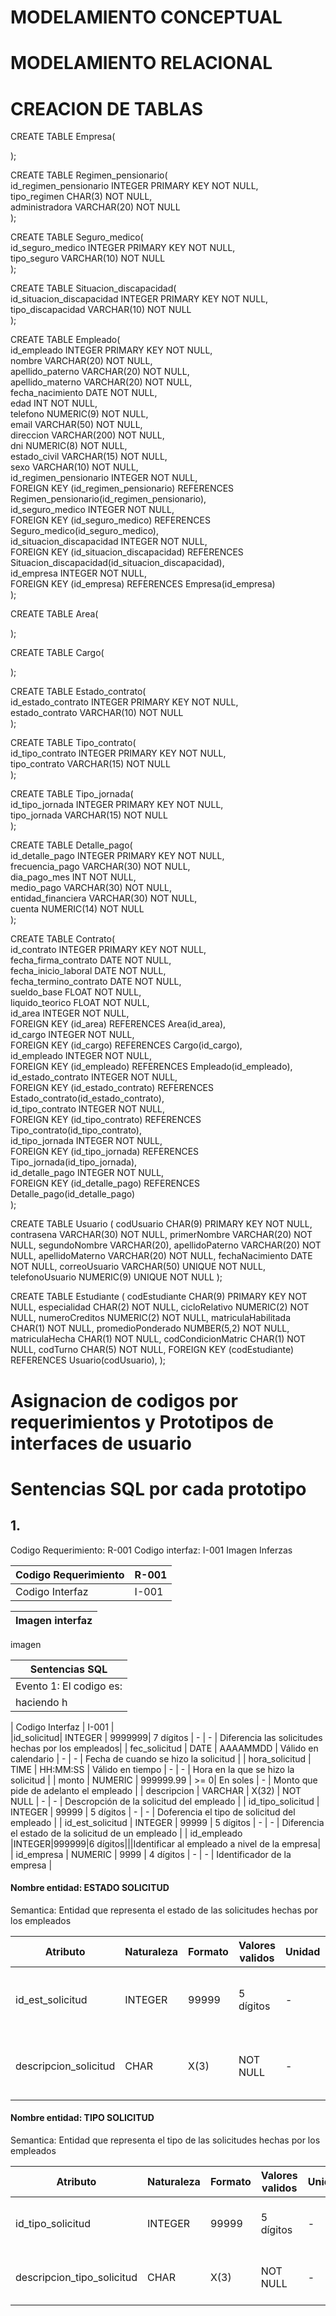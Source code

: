 # MODELAMIENTO CONCEPTUAL

# MODELAMIENTO RELACIONAL 

# CREACION DE TABLAS
CREATE TABLE Empresa(

);

CREATE TABLE Regimen_pensionario(<br>
	id_regimen_pensionario INTEGER PRIMARY KEY NOT NULL,<br>
	tipo_regimen CHAR(3) NOT NULL,<br>
	administradora VARCHAR(20) NOT NULL<br>
);

CREATE TABLE Seguro_medico(<br>
	id_seguro_medico INTEGER PRIMARY KEY NOT NULL,<br>
	tipo_seguro VARCHAR(10) NOT NULL<br>
);

CREATE TABLE Situacion_discapacidad(<br>
	id_situacion_discapacidad INTEGER PRIMARY KEY NOT NULL,<br>
	tipo_discapacidad VARCHAR(10) NOT NULL<br>
);

CREATE TABLE Empleado(<br>
	id_empleado INTEGER PRIMARY KEY NOT NULL,<br>
	nombre VARCHAR(20) NOT NULL,<br>
	apellido_paterno VARCHAR(20) NOT NULL,<br>
	apellido_materno VARCHAR(20) NOT NULL,<br>
	fecha_nacimiento DATE NOT NULL,<br>
	edad INT NOT NULL,<br>
	telefono NUMERIC(9) NOT NULL,<br>
	email VARCHAR(50) NOT NULL,<br>
	direccion VARCHAR(200) NOT NULL,<br>
	dni NUMERIC(8) NOT NULL,<br>
	estado_civil VARCHAR(15) NOT NULL,<br>
	sexo VARCHAR(10) NOT NULL,<br>
	id_regimen_pensionario INTEGER NOT NULL,<br>
	FOREIGN KEY (id_regimen_pensionario) REFERENCES Regimen_pensionario(id_regimen_pensionario),<br>
	id_seguro_medico INTEGER NOT NULL,<br>
	FOREIGN KEY (id_seguro_medico) REFERENCES Seguro_medico(id_seguro_medico),<br>
	id_situacion_discapacidad INTEGER NOT NULL,<br>
	FOREIGN KEY (id_situacion_discapacidad) REFERENCES Situacion_discapacidad(id_situacion_discapacidad),<br>
	id_empresa INTEGER NOT NULL,<br>
	FOREIGN KEY (id_empresa) REFERENCES Empresa(id_empresa)<br>
);

CREATE TABLE Area(

);

CREATE TABLE Cargo(

);

CREATE TABLE Estado_contrato(<br>
	id_estado_contrato INTEGER PRIMARY KEY NOT NULL,<br>
	estado_contrato VARCHAR(10) NOT NULL <br>
);

CREATE TABLE Tipo_contrato(<br>
	id_tipo_contrato INTEGER PRIMARY KEY NOT NULL,<br>
	tipo_contrato VARCHAR(15) NOT NULL<br>
);

CREATE TABLE Tipo_jornada(<br>
	id_tipo_jornada INTEGER PRIMARY KEY NOT NULL,<br>
	tipo_jornada VARCHAR(15) NOT NULL<br>
);

CREATE TABLE Detalle_pago(<br>
	id_detalle_pago INTEGER PRIMARY KEY NOT NULL,<br>
	frecuencia_pago VARCHAR(30) NOT NULL,<br>
  	dia_pago_mes INT NOT NULL,<br>
	medio_pago VARCHAR(30) NOT NULL,<br>
	entidad_financiera VARCHAR(30) NOT NULL,<br>
	cuenta NUMERIC(14) NOT NULL<br>
);

CREATE TABLE Contrato(<br>
	id_contrato INTEGER PRIMARY KEY NOT NULL,<br>
	fecha_firma_contrato DATE NOT NULL,<br>
	fecha_inicio_laboral DATE NOT NULL,<br>
	fecha_termino_contrato DATE NOT NULL,<br>
	sueldo_base FLOAT NOT NULL,<br>
	liquido_teorico FLOAT NOT NULL,<br>
	id_area INTEGER NOT NULL,<br>
	FOREIGN KEY  (id_area) REFERENCES Area(id_area),<br>
	id_cargo INTEGER NOT NULL,<br>
	FOREIGN KEY (id_cargo) REFERENCES Cargo(id_cargo),<br>
	id_empleado INTEGER NOT NULL,<br>
	FOREIGN KEY (id_empleado) REFERENCES Empleado(id_empleado),<br>
	id_estado_contrato INTEGER NOT NULL,<br>
	FOREIGN KEY (id_estado_contrato) REFERENCES Estado_contrato(id_estado_contrato),<br>
	id_tipo_contrato INTEGER NOT NULL,<br>
	FOREIGN KEY (id_tipo_contrato) REFERENCES Tipo_contrato(id_tipo_contrato),<br>
	id_tipo_jornada INTEGER NOT NULL,<br>
	FOREIGN KEY (id_tipo_jornada) REFERENCES Tipo_jornada(id_tipo_jornada),<br>
	id_detalle_pago INTEGER NOT NULL,<br>
	FOREIGN KEY (id_detalle_pago) REFERENCES Detalle_pago(id_detalle_pago)<br>
);









CREATE TABLE Usuario (
codUsuario CHAR(9) PRIMARY KEY NOT NULL,
contrasena VARCHAR(30) NOT NULL,
primerNombre VARCHAR(20) NOT NULL,
segundoNombre VARCHAR(20),
apellidoPaterno VARCHAR(20) NOT NULL,
apellidoMaterno VARCHAR(20) NOT NULL,
fechaNacimiento DATE NOT NULL,
correoUsuario VARCHAR(50) UNIQUE NOT NULL,
telefonoUsuario NUMERIC(9) UNIQUE NOT NULL
);

CREATE TABLE Estudiante (
codEstudiante CHAR(9) PRIMARY KEY NOT NULL,
especialidad CHAR(2) NOT NULL,
cicloRelativo NUMERIC(2) NOT NULL,
numeroCreditos NUMERIC(2) NOT NULL,
matriculaHabilitada CHAR(1) NOT NULL,
promedioPonderado NUMBER(5,2) NOT NULL,
matriculaHecha CHAR(1) NOT NULL,
codCondicionMatric CHAR(1) NOT NULL,
codTurno CHAR(5) NOT NULL,
FOREIGN KEY (codEstudiante) REFERENCES Usuario(codUsuario),
);

# Asignacion de codigos por requerimientos y Prototipos de interfaces de usuario

# Sentencias SQL por cada prototipo
## 1.
Codigo Requerimiento: R-001
Codigo interfaz: I-001
Imagen Inferzas

| Codigo Requerimiento | R-001 |  
|----------|----------|
| Codigo Interfaz | I-001|   

| Imagen interfaz |  
|----------|
imagen

| Sentencias SQL |  
|----------|
|Evento 1: El codigo es:
haciendo h|

| Codigo Interfaz | I-001 |  
|id_solicitud| INTEGER | 9999999| 7 dígitos | - | - | Diferencia las solicitudes hechas por los empleados|
| fec_solicitud | DATE | AAAAMMDD | Válido en calendario | - | - | Fecha de cuando se hizo la solicitud |
| hora_solicitud | TIME | HH:MM:SS | Válido en tiempo | - | - | Hora en la que se hizo la solicitud |
| monto | NUMERIC  | 999999.99 | >= 0| En soles | - | Monto que pide de adelanto el empleado | 
| descripcion | VARCHAR | X(32) | NOT NULL | - | - | Descropción de la solicitud del empleado |
| id_tipo_solicitud | INTEGER | 99999 | 5 dígitos | - | - | Doferencia el tipo de solicitud del empleado |
| id_est_solicitud | INTEGER | 99999 | 5 dígitos | - | - | Diferencia el estado de la solicitud de un empleado |
| id_empleado |INTEGER|999999|6 dígitos|||Identificar al empleado a nivel de la empresa|
| id_empresa | NUMERIC | 9999 | 4 dígitos | - | - | Identificador de la empresa |

#### Nombre entidad: ESTADO SOLICITUD
Semantica: Entidad que representa el estado de las solicitudes hechas por los empleados

| Atributo | Naturaleza  |  Formato  |  Valores validos  |  Unidad  |  Derivada de  |  Descripcion  |  
|----------|----------|----------|----------|----------|----------|----------|
| id_est_solicitud | INTEGER | 99999 | 5 dígitos | - | - | Diferencia el estado de la solicitud de un empleado |
| descripcion_solicitud | CHAR | X(3) | NOT NULL | - | - | Representa el estado de la solicitud de un empleado |


#### Nombre entidad: TIPO SOLICITUD
Semantica: Entidad que representa el tipo de las solicitudes hechas por los empleados

| Atributo | Naturaleza  |  Formato  |  Valores validos  |  Unidad  |  Derivada de  |  Descripcion  |  
|----------|----------|----------|----------|----------|----------|----------|
| id_tipo_solicitud | INTEGER | 99999 | 5 dígitos | - | - | Diferencia el tipo de solicitud del empleado |
| descripcion_tipo_solicitud | CHAR | X(3) | NOT NULL | - | - | Representa el tipo de solicitud del empleado |

